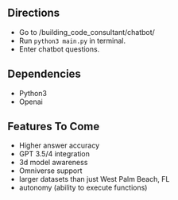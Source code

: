 ## Directions
- Go to /building_code_consultant/chatbot/
- Run ```python3 main.py``` in terminal.
- Enter chatbot questions.

## Dependencies
- Python3
- Openai

## Features To Come
* Higher answer accuracy
* GPT 3.5/4 integration
* 3d model awareness
* Omniverse support
* larger datasets than just West Palm Beach, FL
* autonomy (ability to execute functions)

